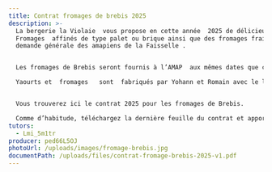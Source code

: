 ```yaml
---
title: Contrat fromages de brebis 2025
description: >-
  La bergerie la Violaie  vous propose en cette année  2025 de délicieux de
  Fromages  affinés de type palet ou brique ainsi que des fromages frais et à la
  demande générale des amapiens de la Faisselle .


  Les fromages de Brebis seront fournis à l’AMAP  aux mêmes dates que celles des  yaourts de brebis 

  Yaourts et  fromages   sont  fabriqués par Yohann et Romain avec le lait de leur brebis.


  Vous trouverez ici le contrat 2025 pour les fromages de Brebis.

  Comme d’habitude, téléchargez la dernière feuille du contrat et apportez-la avec les chèques à l’AMAP ou envoyez le tout au tuteur.
tutors:
  - Lmi_5m1tr
producer: ped66L5OJ
photoUrl: /uploads/images/fromage-brebis.jpg
documentPath: /uploads/files/contrat-fromage-brebis-2025-v1.pdf
---
```

